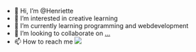 - 👋 Hi, I’m @Henriette
- 👀 I’m interested in creative learning
- 🌱 I’m currently learning programming and webdevelopment
- 💞️ I’m looking to collaborate on [...](https://img.shields.io/badge/VSCode-0078D4?style=for-the-badge&logo=visual%20studio%20code&logoColor=white)
- 📫 How to reach me <a href="mailto:henriettehestsveen@gmail.com?"><img src="https://img.shields.io/badge/gmail-%23DD0031.svg?&style=for-the-badge&logo=gmail&logoColor=white"/></a>

<!---
Henriettehe/Henriettehe is a ✨ special ✨ repository because its `README.md` (this file) appears on your GitHub profile.
You can click the Preview link to take a look at your changes.
--->
